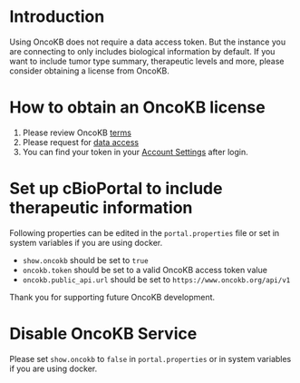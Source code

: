 # Introduction

Using OncoKB does not require a data access token. But the instance you are connecting to only includes biological information by default. 
If you want to include tumor type summary, therapeutic levels and more, please consider obtaining a license from OncoKB.

# How to obtain an OncoKB license
1. Please review OncoKB [terms](https://www.oncokb.org/terms) 
2. Please request for [data access](https://www.oncokb.org/dataAccess)
3. You can find your token in your [Account Settings](https://www.oncokb.org/account/settings) after login.

# Set up cBioPortal to include therapeutic information

Following properties can be edited in the `portal.properties` file or set in system variables if you are using docker. 
- `show.oncokb` should be set to `true`
- `oncokb.token` should be set to a valid OncoKB access token value
- `oncokb.public_api.url` should be set to `https://www.oncokb.org/api/v1`

Thank you for supporting future OncoKB development.

# Disable OncoKB Service

Please set `show.oncokb` to `false` in `portal.properties` or in system variables if you are using docker.
